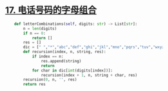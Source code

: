 # [17. 电话号码的字母组合](https://leetcode-cn.com/problems/letter-combinations-of-a-phone-number/)

```python
    def letterCombinations(self, digits: str) -> List[str]:
        n = len(digits)
        if n == 0:
            return []
        res = []
        dic = [" ","*","abc","def","ghi","jkl","mno","pqrs","tuv","wxyz"]
        def recursion(index, n, string, res):
            if index == n:
                res.append(string)
                return
            for char in dic[int(digits[index])]:
                recursion(index + 1, n, string + char, res)
        recursion(0, n, '', res)
        return res
```
